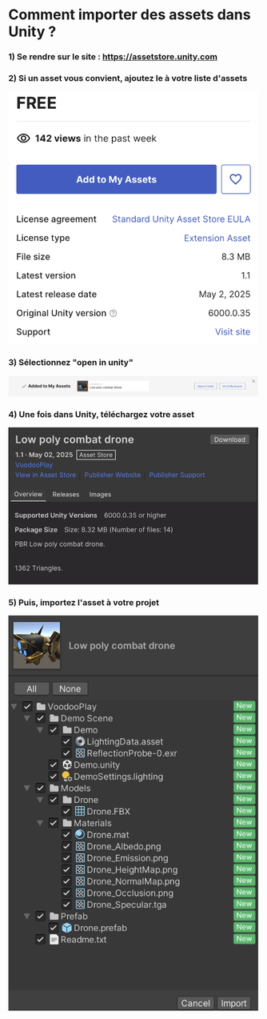 # Comment importer des assets dans Unity ?

### 1) Se rendre sur le site : https://assetstore.unity.com

### 2) Si un asset vous convient, ajoutez le à votre liste d'assets

<img src="/Images/unity_addasset.png" alt="unityaddassets" width="500">

### 3) Sélectionnez "open in unity"

<img src="/Images/open_unity.png" alt="unityopen" width="500">

### 4) Une fois dans Unity, téléchargez votre asset

<img src="/Images/download_unity.png" alt="unitydownload" width="500">

### 5) Puis, importez l'asset à votre projet

<img src="/Images/import_unity.png" alt="unityimport" width="500">

